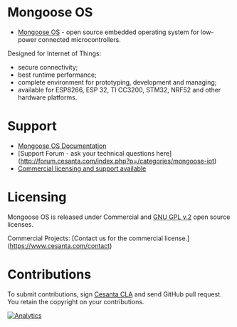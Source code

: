 # Mongoose OS

- [Mongoose OS](https://mongoose-iot.com) - open source embedded operating system for low-power connected microcontrollers. 

Designed for Internet of Things: 
- secure connectivity; 
- best runtime performance; 
- complete environment for prototyping, development and managing;
- available for ESP8266, ESP 32, TI CC3200, STM32, NRF52 and other hardware platforms.

# Support
- [Mongoose OS Documentation](https://mongoose-iot.com/docs/#/overview/)
- [Support Forum - ask your technical questions here] (http://forum.cesanta.com/index.php?p=/categories/mongoose-iot)
- [Commercial licensing and support available](https://cesanta.com/contact)

# Licensing

Mongoose OS is released under Commercial and [GNU GPL v.2](http://www.gnu.org/licenses/old-licenses/gpl-2.0.html) open source licenses.

Commercial Projects: [Contact us for the commercial license.] (https://www.cesanta.com/contact)

# Contributions

To submit contributions, sign
[Cesanta CLA](https://docs.cesanta.com/contributors_la.shtml)
and send GitHub pull request. You retain the copyright on your contributions.

[![Analytics](https://ga-beacon.appspot.com/UA-42732794-6/project-page)](https://github.com/cesanta/mongoose-iot)
